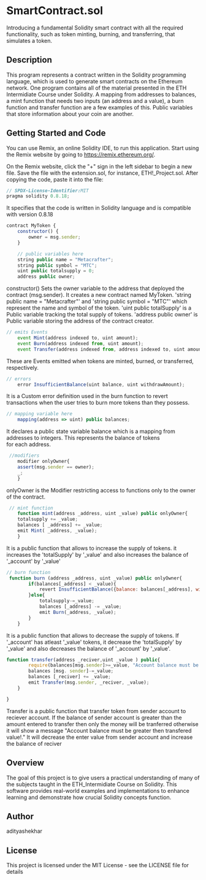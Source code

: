 # SmartContract.sol
Introducing a fundamental Solidity smart contract with all the required functionality, such as token minting, burning, and transferring, that simulates a token.

## Description 

This program represents a contract written in the Solidity programming language, which is used to generate smart contracts on the Ethereum network. One program contains all of the material presented in the ETH Intermidiate Course under Solidity. A mapping from addresses to balances, a mint function that needs two inputs (an address and a value), a burn function and transfer function are a few examples of this. Public variables that store information about your coin are another.

## Getting Started and Code
You can use Remix, an online Solidity IDE, to run this application. Start using the Remix website by going to https://remix.ethereum.org/.

On the Remix website, click the "+" sign in the left sidebar to begin a new file. Save the file with the extension.sol, for instance, ETH!_Project.sol. After copying the code, paste it into the file:


```javascript
// SPDX-License-Identifier:MIT
pragma solidity 0.8.18;
```
It specifies that the code is written in Solidity language and is compatible with version 0.8.18

```javascript
contract MyToken {
    constructor() {
        owner = msg.sender;
    }

    // public variables here
    string public name = "Metacrafter";
    string public symbol = "MTC";
    uint public totalsupply = 0;
    address public owner;

```
constructor() Sets the owner variable to the address that deployed the contract (msg.sender).
It creates a new contract named MyToken. 'string public name = "Metacrafter"' and 'string public symbol = "MTC"' which represent the name and symbol of the token. 'uint public totalSupply' is a Public variable tracking the total supply of tokens. 'address public owner' is Public variable storing the address of the contract creator.

```javascript
// emits Events
    event Mint(address indexed to, uint amount);
    event Burn(address indexed from, uint amount);
    event Transfer(address indexed from, address indexed to, uint amount);

```
These are Events emitted when tokens are minted, burned, or transferred, respectively.

```javascript
// errors
    error InsufficientBalance(uint balance, uint withdrawAmount);
```
It is a Custom error definition used in the burn function to revert transactions when the user tries to burn more tokens than they possess.

```javascript
// mapping variable here
    mapping(address => uint) public balances;
```
It declares a public state variable balance which is a mapping from addresses to integers. This represents the balance of tokens for each address.

```javascript
 //modifiers
    modifier onlyOwner{
    assert(msg.sender == owner);
    _;
    }
```
onlyOwner is the Modifier restricting access to functions only to the owner of the contract.

```javascript
 // mint function
    function mint(address _address, uint _value) public onlyOwner{
    totalsupply += _value;
    balances [ _address] += _value;
    emit Mint( _address, _value);
    }
```
It is a public function that allows to increase the supply of tokens. it increases the 'totalSupply' by '_value' and also increases the balance of '_account' by '_value'

```javascript
// burn function
 function burn (address _address, uint _value) public onlyOwner{
        if(balances[_address] < _value){
            revert InsufficientBalance({balance: balances[_address], withdrawAmount :_value}) ;
        }else{
            totalsupply-=_value;
            balances [_address] -= _value;
            emit Burn(_address, _value);
        }
    }
```
It is a public function that allows to decrease the supply of tokens. If '_account' has atleast '_value' tokens, it decrease the 'totalSupply' by '_value' and also decreases the balance of '_account' by '_value'.

```javascript
function transfer(address _reciver,uint _value ) public{
        require(balances[msg.sender]>=_value, "Account balance must be greater then transfered value! " ) ;
        balances [msg. sender]-=_value;
        balances [_reciver] += _value;
        emit Transfer(msg.sender, _reciver, _value);
    }

}
```
Transfer is a public function that transfer token from sender account to reciever account. If the balance of sender account is greater than the amount entered to transfer then only the money will be tranferred otherwise it will show a message
"Account balance must be greater then transfered value!." It will decrease the enter value from sender account and increase the balance of reciver

## Overview

The goal of this project is to give users a practical understanding of many of the subjects taught in the ETH_Intermidiate Course on Solidity. This software provides real-world examples and implementations to enhance learning and demonstrate how crucial Solidity concepts function.

## Author
adityashekhar

## License
This project is licensed under the MIT License - see the LICENSE file for details
